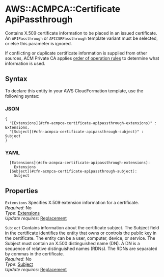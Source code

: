 # AWS::ACMPCA::Certificate ApiPassthrough<a name="aws-properties-acmpca-certificate-apipassthrough"></a>

Contains X\.509 certificate information to be placed in an issued certificate\. An `APIPassthrough` or `APICSRPassthrough` template variant must be selected, or else this parameter is ignored\. 

If conflicting or duplicate certificate information is supplied from other sources, ACM Private CA applies [order of operation rules](https://docs.aws.amazon.com/acm-pca/latest/userguide/UsingTemplates.html#template-order-of-operations) to determine what information is used\.

## Syntax<a name="aws-properties-acmpca-certificate-apipassthrough-syntax"></a>

To declare this entity in your AWS CloudFormation template, use the following syntax:

### JSON<a name="aws-properties-acmpca-certificate-apipassthrough-syntax.json"></a>

```
{
  "[Extensions](#cfn-acmpca-certificate-apipassthrough-extensions)" : Extensions,
  "[Subject](#cfn-acmpca-certificate-apipassthrough-subject)" : Subject
}
```

### YAML<a name="aws-properties-acmpca-certificate-apipassthrough-syntax.yaml"></a>

```
  [Extensions](#cfn-acmpca-certificate-apipassthrough-extensions): 
    Extensions
  [Subject](#cfn-acmpca-certificate-apipassthrough-subject): 
    Subject
```

## Properties<a name="aws-properties-acmpca-certificate-apipassthrough-properties"></a>

`Extensions`  <a name="cfn-acmpca-certificate-apipassthrough-extensions"></a>
Specifies X\.509 extension information for a certificate\.  
*Required*: No  
*Type*: [Extensions](aws-properties-acmpca-certificate-extensions.md)  
*Update requires*: [Replacement](https://docs.aws.amazon.com/AWSCloudFormation/latest/UserGuide/using-cfn-updating-stacks-update-behaviors.html#update-replacement)

`Subject`  <a name="cfn-acmpca-certificate-apipassthrough-subject"></a>
Contains information about the certificate subject\. The Subject field in the certificate identifies the entity that owns or controls the public key in the certificate\. The entity can be a user, computer, device, or service\. The Subject must contain an X\.500 distinguished name \(DN\)\. A DN is a sequence of relative distinguished names \(RDNs\)\. The RDNs are separated by commas in the certificate\.   
*Required*: No  
*Type*: [Subject](aws-properties-acmpca-certificate-subject.md)  
*Update requires*: [Replacement](https://docs.aws.amazon.com/AWSCloudFormation/latest/UserGuide/using-cfn-updating-stacks-update-behaviors.html#update-replacement)